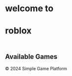 <!DOCTYPE html>
<html lang="en">
<head>
    <meta charset="UTF-8">
    <meta name="viewport" content="width=device-width, initial-scale=1.0">
    <h1>welcome to<h1>
      <h1>roblox</h1>
    <link rel="stylesheet" href="styles.css">
</head>
<body>
    <header>      
    </header>
    <main>
        <section id="game-list">
            <h2>Available Games</h2>
            <ul id="games">
                <!-- Game list will be populated here -->
            </ul>
        </section>
        <section id="game-play" style="display: none;">
            <h2>Play Game</h2>
            <div id="game-container">
                <!-- Game will be displayed here -->
            </div>
            <button id="back-button">Back to Game List</button>
        </section>
    </main>
    <footer>
        <p>&copy; 2024 Simple Game Platform</p>
    </footer>
</body>
</html>

